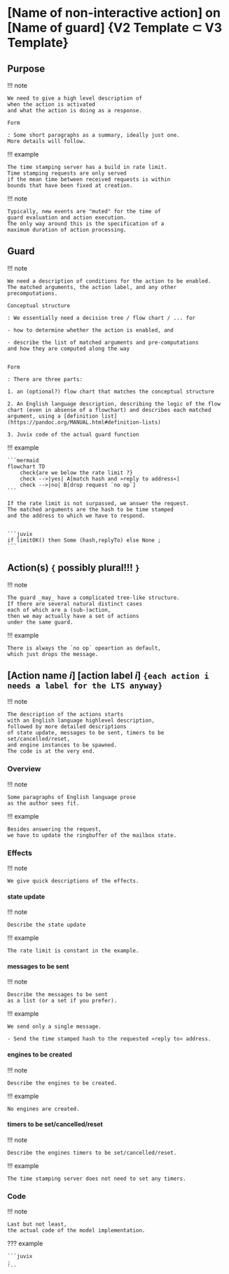 # [Name of non-interactive action] on [Name of guard] {V2 Template ⊂ V3 Template}

## Purpose

!!! note

	We need to give a high level description of
	when the action is activated
	and what the action is doing as a response.
	
	Form
	
	: Some short paragraphs as a summary, ideally just one. 
	More details will follow.

!!! example

	The time stamping server has a build in rate limit.
	Time stamping requests are only served 
	if the mean time between received requests is within 
	bounds that have been fixed at creation.
	


!!! note

	Typically, new events are "muted" for the time of 
	guard evaluation and action execution.
	The only way around this is the specification of a 
	maximum duration of action processing.

## Guard

!!! note

	We need a description of conditions for the action to be enabled.
	The matched arguments, the action label, and any other precomputations.

	Conceptual structure
	
	: We essentially need a decision tree / flow chart / ... for 
	
	- how to determine whether the action is enabled, and
	
	- describe the list of matched arguments and pre-computations 
	and how they are computed along the way


	Form
	
	: There are three parts: 
	
	1. an (optional?) flow chart that matches the conceptual structure

	2. An English language description, describing the logic of the flow chart (even in absense of a flowchart) and describes each matched argument, using a [definition list](https://pandoc.org/MANUAL.html#definition-lists)
	
	3. Juvix code of the actual guard function

<!--ᚦ: [let's keep this one/three lines of Chris's here, just in case]
Guards can provide information (similar to pattern-matching) which can then be used in the action. Each guard should come with a specified type `LocalData -> Maybe<T>` where `T` is the data that the guard will bind (pattern-match) out of the local data if (and only if) it matches.
-->

!!! example

	```mermaid
	flowchart TD
		check{are we below the rate limit ?}
		check -->|yes| A[match hash and »reply to address«]
		check -->|no| B[drop request `no op`]
	```

	If the rate limit is not surpassed, we answer the request.
	The matched arguments are the hash to be time stamped
	and the address to which we have to respond. 


	```juvix
	if limitOK() then Some (hash,replyTo) else None ;
	```

## Action(s) `{` possibly plural!!! `}`

!!! note

	The guard _may_ have a complicated tree-like structure.
	If there are several natural distinct cases 
	each of which are a (sub-)action,
	then we may actually have a set of actions
	under the same guard.
	
!!! example

	There is always the `no op` opeartion as default,
	which just drops the message.


## [Action name $i$] [action label $i$] `{each action i needs a label for the LTS anyway}`

!!! note 
	
	The description of the actions starts 
	with an English language highlevel description,
	followed by more detailed descriptions
	of state update, messages to be sent, timers to be set/cancelled/reset,
	and engine instances to be spawned.
	The code is at the very end.

### Overview

!!! note

	Some paragraphs of English language prose
	as the author sees fit.

!!! example

	Besides answering the request,
	we have to update the ringbuffer of the mailbox state.


<!-- ᚦdon't think we need this any more
!!! todo

	simple juvix code example of client server
-->	

	

### Effects

!!! note

	We give quick descriptions of the effects.

#### state update

!!! note

	Describe the state update
	
!!! example

	The rate limit is constant in the example.

#### messages to be sent

!!! note

	Describe the messages to be sent
	as a list (or a set if you prefer).
	
!!! example

	We send only a single message. 
	
	- Send the time stamped hash to the requested »reply to« address.
	
#### engines to be created

!!! note

	Describe the engines to be created.

!!! example

	No engines are created.

#### timers to be set/cancelled/reset 

!!! note

	Describe the engines timers to be set/cancelled/reset.
	
!!! example

	The time stamping server does not need to set any timers.
	
### Code	

!!! note

	Last but not least,
	the actual code of the model implementation.
	
??? example

	```juvix
	;
	```
